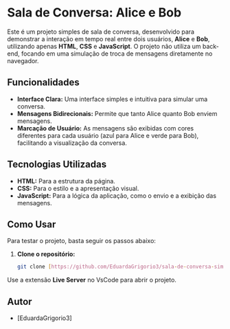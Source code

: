 # Sala de Conversa: Alice e Bob

Este é um projeto simples de sala de conversa, desenvolvido para demonstrar a interação em tempo real entre dois usuários, **Alice** e **Bob**, utilizando apenas **HTML**, **CSS** e **JavaScript**. O projeto não utiliza um back-end, focando em uma simulação de troca de mensagens diretamente no navegador.

## Funcionalidades

* **Interface Clara:** Uma interface simples e intuitiva para simular uma conversa.
* **Mensagens Bidirecionais:** Permite que tanto Alice quanto Bob enviem mensagens.
* **Marcação de Usuário:** As mensagens são exibidas com cores diferentes para cada usuário (azul para Alice e verde para Bob), facilitando a visualização da conversa.

## Tecnologias Utilizadas

* **HTML:** Para a estrutura da página.
* **CSS:** Para o estilo e a apresentação visual.
* **JavaScript:** Para a lógica da aplicação, como o envio e a exibição das mensagens.

## Como Usar

Para testar o projeto, basta seguir os passos abaixo:

1.  **Clone o repositório:**
    ```bash
    git clone [https://github.com/EduardaGrigorio3/sala-de-conversa-simples.git](https://github.com/EduardaGrigorio3/sala-de-conversa-simples.git)
    ```
Use a extensão **Live Server** no VsCode para abrir o projeto.

## Autor

* [EduardaGrigorio3]
